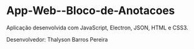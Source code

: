 # App-Web--Bloco-de-Anotacoes
Aplicação desenvolvida com JavaScript, Electron, JSON, HTML e CSS3.

Desenvolvedor: Thalyson Barros Pereira
